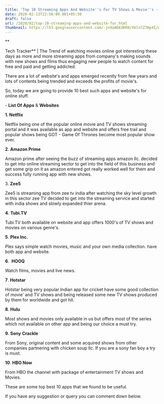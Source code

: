 ```yaml
---
title: 'Top 10 Streaming Apps And Website''s For TV Shows & Movie''s - 2020'
date: 2020-02-13T22:58:00.001+05:30
draft: false
url: /2020/02/top-10-streaming-apps-and-website-for.html
thumbnail: https://lh3.googleusercontent.com/-jnXaADEdKR0/Xkln7Z7Hp4I/AAAAAAAABGk/IX4MT_DfSgE624SXoTCN-NxajBUorzGQACLcBGAsYHQ/s1600/IMG_20200216_213315_373.jpg
---
```


**

Tech Tracker** | The Trend of watching movies online got interesting these days as more and more streaming apps from company's making sounds with new shows and films thus engaging new people to watch content for free and paid and getting addicted.

  

There are a lot of website's and apps emerged recently from few years and lots of contents being trended and exceeds the profits of movie's.

  

So, today we are going to provide 10 best such apps and website's for online stuff.

  

\- **List** **Of** **Apps** & **Websites**

**1\. Netflix**

Netflix being one of the popular online movie and TV shows streaming portal and it was available as app and website and offers free trail and popular shows being GOT - Game Of Thrones become most popular show ever.

  

**2**. **Amazon Prime**

Amazon prime after seeing the buzz of streaming apps amazon llc. decided to get into online streaming sector to get into the field of this business and get some grip on it as amazon entered got really worked well for them and success fully running app with new shows.

  

3\. **Zee5** 

  

Zee5 is streaming app from zee tv india after watching the sky level growth in this sector zee TV decided to get into the streaming service and started with india shows and slowly expanded thier arena.

  

**4**. **Tubi.TV** 

  

Tubi.TV both available on website and app offers 1000's of TV shows and movies on various genre's.

  

**5**. **Plex Inc.**

  

Plex says simple watch movies, music and your own media collection. have both app and website.

  

**6**.  **HOOQ**

Watch films, movies and live news.

  

**7**. **Hotstar**

Hotstar being very popular Indian app for cricket have some good collection of movie' and TV shows and being released some new TV shows produced by them for worldwide and got hit.

  

**8**. **Hulu** 

  

Most shows and movies only available in us but offers most of the series which not available on other app and being our choice a must try.

  

**9**. **Sony** **Crackle**

  

From Sony, original content and some acquired shows from other companies partnering with chicken soup llc. If you are a sony fan boy a try is must.

  

**10**. **HBO Now**

  

From HBO the channel with package of entertainment TV shows and Movies.

  

These are some top best 10 apps that we found to be useful.

  

If you have any suggestion or query you can comment down below.
